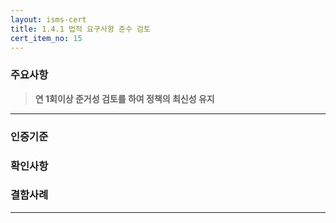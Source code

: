 ```yaml
---
layout: isms-cert
title: 1.4.1 법적 요구사항 준수 검토
cert_item_no: 15
---
```


### 주요사항  
> **연 1회이상 준거성 검토를 하여 정책의 최신성 유지**

---  

### 인증기준


### 확인사항



### 결함사례



---


